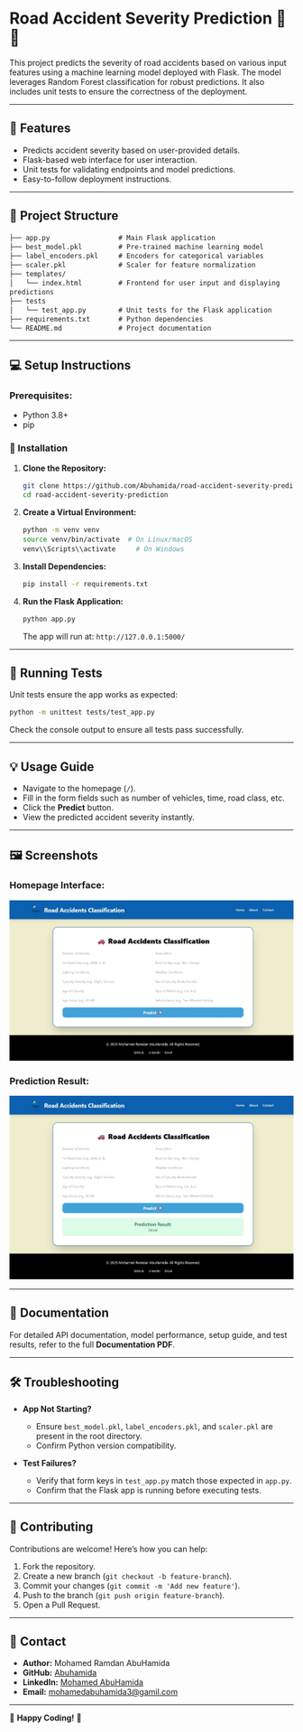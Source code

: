 # Road Accident Severity Prediction 🚗💥

This project predicts the severity of road accidents based on various input features using a machine learning model deployed with Flask. The model leverages Random Forest classification for robust predictions. It also includes unit tests to ensure the correctness of the deployment.

---

## 🚀 Features

- Predicts accident severity based on user-provided details.
- Flask-based web interface for user interaction.
- Unit tests for validating endpoints and model predictions.
- Easy-to-follow deployment instructions.

---

## 💂️ Project Structure

```
├── app.py                 # Main Flask application
├── best_model.pkl         # Pre-trained machine learning model
├── label_encoders.pkl     # Encoders for categorical variables
├── scaler.pkl             # Scaler for feature normalization
├── templates/
│   └── index.html         # Frontend for user input and displaying predictions
├── tests      
│   └── test_app.py        # Unit tests for the Flask application
├── requirements.txt       # Python dependencies
└── README.md              # Project documentation
```

---

## 💻 Setup Instructions

### Prerequisites:
- Python 3.8+
- pip

### 🔧 Installation

1. **Clone the Repository:**
   ```bash
   git clone https://github.com/Abuhamida/road-accident-severity-prediction.git
   cd road-accident-severity-prediction
   ```

2. **Create a Virtual Environment:**
   ```bash
   python -m venv venv
   source venv/bin/activate  # On Linux/macOS
   venv\\Scripts\\activate     # On Windows
   ```

3. **Install Dependencies:**
   ```bash
   pip install -r requirements.txt
   ```

4. **Run the Flask Application:**
   ```bash
   python app.py
   ```

   The app will run at: `http://127.0.0.1:5000/`

---

## 🤍 Running Tests

Unit tests ensure the app works as expected:

```bash
python -m unittest tests/test_app.py
```

Check the console output to ensure all tests pass successfully.

---

## 💡 Usage Guide

- Navigate to the homepage (`/`).
- Fill in the form fields such as number of vehicles, time, road class, etc.
- Click the **Predict** button.
- View the predicted accident severity instantly.

---

## 🖼️ Screenshots

### **Homepage Interface:**
![Homepage Screenshot](images/home.jpeg)

### **Prediction Result:**
![Prediction Screenshot](images/predict.jpeg)

---

## 💼 Documentation

For detailed API documentation, model performance, setup guide, and test results, refer to the full **Documentation PDF**.

---

## 🛠️ Troubleshooting

- **App Not Starting?**
  - Ensure `best_model.pkl`, `label_encoders.pkl`, and `scaler.pkl` are present in the root directory.
  - Confirm Python version compatibility.

- **Test Failures?**
  - Verify that form keys in `test_app.py` match those expected in `app.py`.
  - Confirm that the Flask app is running before executing tests.

---

## 🤝 Contributing

Contributions are welcome! Here’s how you can help:

1. Fork the repository.
2. Create a new branch (`git checkout -b feature-branch`).
3. Commit your changes (`git commit -m 'Add new feature'`).
4. Push to the branch (`git push origin feature-branch`).
5. Open a Pull Request.

---

## 💌 Contact

- **Author:** Mohamed Ramdan AbuHamida
- **GitHub:** [Abuhamida](https://github.com/Abuhamida)
- **LinkedIn:** [Mohamed AbuHamida](https://www.linkedin.com/in/mohammed-abuhamida-969693220/)
- **Email:** mohamedabuhamida3@gamil.com

---

🌟 **Happy Coding!** 🚀

